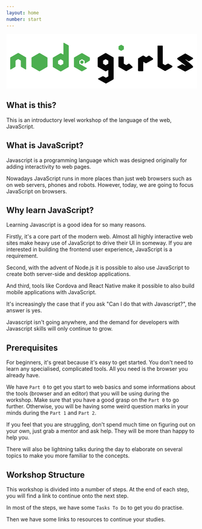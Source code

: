 ```yaml
---
layout: home
number: start
---
```


<img src="assets/logo.png">

## What is this?

This is an introductory level workshop of the language of the web, JavaScript.

## What is JavaScript?

Javascript is a programming language which was designed originally for adding interactivity to web pages.  

Nowadays JavaScript runs in more places than just web browsers such as on web servers, phones and robots. However, today, we are going to focus JavaScript on browsers.

## Why learn JavaScript?

Learning Javascript is a good idea for so many reasons.

Firstly, it's a core part of the modern web.  Almost all highly interactive web sites make heavy use of JavaScript to drive their UI in someway.  If you are interested in building the frontend user experience, JavaScript is a requirement.

Second, with the advent of Node.js it is possible to also use JavaScript to create both server-side and desktop applications.

And third, tools like Cordova and React Native make it possible to also build mobile applications with JavaScript.

It's increasingly the case that if you ask "Can I do that with Javascript?", the answer is yes.

Javascript isn't going anywhere, and the demand for developers with Javascript skills will only continue to grow. 


## Prerequisites

For beginners, it's great because it's easy to get started.  You don't need to learn any specialised, complicated tools.  All you need is the browser you already have.

We have `Part 0` to get you start to web basics and some informations about the tools (browser and an editor) that you will be using during the workshop. Make sure that you have a good grasp on the `Part 0` to go further. Otherwise, you will be having some weird question marks in your minds during the `Part 1` and `Part 2`.

If you feel that you are struggling, don't spend much time on figuring out on your own, just grab a mentor and ask help. They will be more than happy to help you.

There will also be lightning talks during the day to elaborate on several topics to make you more familiar to the concepts. 


## Workshop Structure

This workshop is divided into a number of steps. At the end of each step, you will 
find a link to continue onto the next step.  

In most of the steps, we have some `Tasks To Do` to get you do practise.

Then we have some links to resources to continue your studies.


